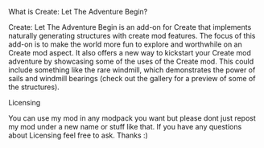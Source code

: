 What is Create: Let The Adventure Begin?

Create: Let The Adventure Begin is an add-on for Create that implements naturally generating structures with create
mod features. The focus of this add-on is to make the world more fun to explore and worthwhile on an Create mod
aspect. It also offers a new way to kickstart your Create mod adventure by showcasing some of the uses of the Create
mod. This could include something like the rare windmill, which demonstrates the power of sails and windmill bearings
(check out the gallery for a preview of some of the structures).

Licensing

You can use my mod in any modpack you want but please dont just repost my mod under a new name or stuff like that. If you have any questions about Licensing feel free to ask. Thanks :)

